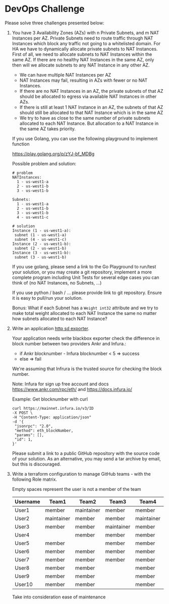 # DevOps Challenge

Please solve three challenges presented below:

1. You have 3 Availability Zones (AZs) with n Private Subnets, and m NAT Instances per AZ. Private Subnets need to route traffic through NAT Instances which block any traffic not going to a whitelisted domain. 
   For HA we have to dynamically allocate private subnets to NAT Instances. First of all, we need to allocate subnets to NAT Instances within the same AZ. If there are no healthy NAT Instances in the same AZ, only then will we allocate subnets to any NAT Instance in any other AZ.

   - We can have multiple NAT Instances per AZ
   - NAT Instances may fail, resulting in AZs with fewer or no NAT Instances. 
   - If there are no NAT Instances in an AZ, the private subnets of that AZ should be allocated to egress via available NAT Instances in other AZs. 
   - If there is still at least 1 NAT Instance in an AZ, the subnets of that AZ should still be allocated to that NAT Instance which is in the same AZ
   - We try to have as close to the same number of private subnets allocated to each NAT Instance. But allocation to a NAT Instance in the same AZ takes priority.
   
   If you use Golang, you can use the following playground to implement function
   
   https://play.golang.org/p/zYJ-bf_MDBg
   
   Possible problem and solution:
   
   ```
   # problem
   NATInstances:
     1 - us-west1-a
     2 - us-west1-b
     3 - us-west1-b
   
   Subnets:
     1 - us-west1-a
     2 - us-west1-b
     3 - us-west1-b
     4 - us-west1-c
   
   # solution
   Instance (1 - us-west1-a):
	subnet (1 - us-west1-a)
	subnet (4 - us-west1-c)
   Instance (2 - us-west1-b):
	subnet (2 - us-west1-b)
   Instance (3 - us-west1-b):
	subnet (3 - us-west1-b)

   ```
   
   If you use golang, please send a link to the Go Playground to run/test your solution, or you may create a git repository, implement a more complete program including Unit Tests for several edge cases you can think of (no NAT Instances, no Subnets, ...)
   
   If you use python / bash / ... please provide link to git repository. Ensure it is easy to pull/run your solution.

   Bonus: What if each Subnet has a `Weight int32` attribute and we try to make total weight allocated to each NAT Instance the same no matter how subnets allocated to each NAT Instance?

1. Write an application [http sd exporter](https://prometheus.io/docs/prometheus/latest/http_sd/). 

    Your application needs write blackbox exporter check the difference in block number between two providers Ankr and Infura.:
    -   if Ankr blocknumber - Infura blocknumber < 5 => success
    -   else => fail

    We're assuming that Infrura is the trusted source for checking the block number.

    Note: Infura for sign up free account and docs https://www.ankr.com/rpc/eth/ and https://docs.infura.io/

    Example: Get blocknumber with curl
    ```
    curl https://mainnet.infura.io/v3/ID
    -X POST \
    -H "Content-Type: application/json" 
    -d '{ 
     "jsonrpc": "2.0", 
     "method": eth_blockNumber, 
     "params": [], 
     "id": 1, 
    }'
    ```
    Please submit a link to a public GitHub repository with the source code of your solution. As an alternative, you may send a tar archive by email, but this is discouraged.

1. Write a terraform configuration to manage GitHub teams - with the following Role matrix.

   Empty spaces represent the user is not a member of the team

   | Username | Team1 | Team2 | Team3 | Team4 | Team5 | Team6 |
   |----------|-------|-------|-------|-------|-------|-------|
   |User1 | member | maintainer | member | member | maintainer | member |
   |User2 | maintainer | member	| member | maintainer	| member | member |
   |User3 | member | member | maintainer | member | member | member |
   |User4 |  | member | member | member | member | maintainer | 
   |User5 | member |  | member | member |  | member | 
   |User6 | member | member | member | member | member |  |
   |User7 | member | member | member | member | member | member |
   |User8 | member | member |  | member | member | member |
   |User9 | member | member |  | member | member | member |
   |User10 | member | member |  | member | member | member |
   
   Take into consideration ease of maintenance 
